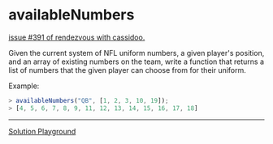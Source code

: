 # availableNumbers

[issue #391 of rendezvous with cassidoo.](https://buttondown.com/cassidoo/archive/the-world-is-a-museum-of-other-peoples-passion/)

Given the current system of NFL uniform numbers, a given
player's position, and an array of existing numbers on
the team, write a function that returns a list of numbers
that the given player can choose from for their uniform.

Example:

```ts
> availableNumbers("QB", [1, 2, 3, 10, 19]);
> [4, 5, 6, 7, 8, 9, 11, 12, 13, 14, 15, 16, 17, 18]
```

---

[Solution Playground](https://tsplay.dev/w8e5pN)
